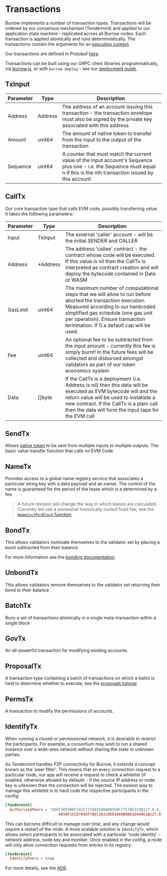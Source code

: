 # Transactions

Burrow implements a number of transaction types. Transactions will be ordered by our consensus mechanism (Tendermint) and applied to our application state machine - 
replicated across all Burrow nodes. Each transaction is applied atomically and runs deterministically. The transactions contain the arguments for an 
[execution context](https://github.com/KLYE-Dev/HSC-MAIN/tree/main/execution/contexts).

Our transactions are defined in Protobuf [here](https://github.com/KLYE-Dev/HSC-MAIN/blob/main/protobuf/payload.proto).

Transactions can be built using our GRPC client libraries programmatically, via [burrow.js](js-api.md), or with `burrow deploy` - see our [deployment guide](deploy.md).

## TxInput

| Parameter | Type | Description |
| ----------|------|-------------|
| Address | Address | The address of an account issuing this transaction - the transaction envelope must also be signed by the private key associated with this address |
| Amount | uint64 | The amount of native token to transfer from the input to the output of the transaction |
| Sequence | uint64 | A counter that must match the current value of the input account's Sequence plus one - i.e. the Sequence must equal n if this is the nth transaction issued by this account |


## CallTx

Our core transaction type that calls EVM code, possibly transferring value. It takes the following parameters:

| Parameter | Type | Description |
| ----------|------|-------------|
| Input | TxInput | The external 'caller' account - will be the initial SENDER and CALLER |
| Address | *Address | The address 'callee' contract - the contract whose code will be executed. If this value is nil then the CallTx is interpreted as contract creation and will deploy the bytecode contained in Data or WASM |
| GasLimit | uint64 | The maximum number of computational steps that we will allow to run before aborted the transaction execution. Measured according to our hardcoded simplified gas schedule (one gas unit per operation). Ensure transaction termination. If 0 a default cap will be used. |
| Fee | uint64 | An optional fee to be subtracted from the input amount - currently this fee is simply burnt! In the future fees will be collected and disbursed amongst validators as part of our token economics system |
| Data | []byte |  If the CallTx is a deployment (i.e. Address is nil) then this data will be executed as EVM bytecode will and the return value will be used to instatiate a new contract. If the CallTx is a plain call then the data will form the input tape for the EVM call |

## SendTx

Allows [native token](reference/participants.md) to be sent from multiple inputs to multiple outputs. The basic value transfer function that calls no EVM Code.

## NameTx

Provides access to a global name registry service that associates a particular string key with a data payload and an owner. The control of the name is guaranteed for 
the period of the lease which is a determined by a fee.

> A future revision will change the way in which leases are calculated. Currently we use a somewhat historically-rooted fixed fee, see the [`NameCostPerBlock` function](https://github.com/KLYE-Dev/HSC-MAIN/blob/main/execution/names/names.go#L83).

## BondTx

This allows validators nominate themselves to the validator set by placing a bond subtracted from their balance.

For more information see the [bonding documentation](reference/bonding.md).

## UnbondTx

This allows validators remove themselves to the validator set returning their bond to their balance.

## BatchTx

Runs a set of transactions atomically in a single meta-transaction within a single block

## GovTx

An all-powerful transaction for modifying existing accounts.

## ProposalTx

A transaction type containing a batch of transactions on which a ballot is held to determine whether to execute, see the [proposals tutorial](tutorials/8-proposals.md).

## PermsTx

A transaction to modify the permissions of accounts.

## IdentifyTx

When running a closed or permissioned network, it is desirable to restrict the participants.
For example, a consortium may wish to run a shared instance over a wide-area network without
sharing the state to unknown parties. 

As Tendermint handles P2P connectivity for Burrow, it extends a concept known as the 'peer filter'.
This means that on every connection request to a particular node, our app will receive a request to 
check a whitelist (if enabled, otherwise allowed by default) - if the source IP address or node key is 
unknown then the connection will be rejected. The easiest way to manage this whitelist is to hard code
the respective participants in the config:

```toml
[Tendermint]
  AuthorizedPeers = "DDEF3E93BBF241C737A81E6BA085D0C77C7B51C9@127.0.0.1:26656,
                        A858F15CD7048F7D6C1B310E016A0B8BA1D44861@127.0.0.1:26657"
```

This can become difficult to manage over time, and any change would require a restart of the node. A more
scalable solution is `IdentifyTx`, which allows select participants to be associated with a particular 
'node identity' - network address, node key and moniker. Once enabled in the config, a node will only allow
connection requests from entries in its registry.

```toml
[Tendermint]
  IdentifyPeers = true
```

For more details, see the [ADR](ADRs/adr-2_identify-tx.md).
